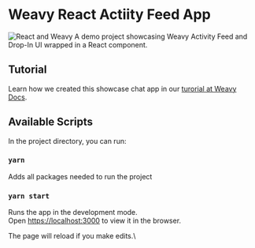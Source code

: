 # Weavy React Actiity Feed App
![React and Weavy](https://www.weavy.com/hs-fs/hubfs/react+weavy.jpg?width=2309&name=react+weavy.jpg)
A demo project showcasing Weavy Activity Feed and Drop-In UI wrapped in a React component.

## Tutorial
Learn how we created this showcase chat app in our [turorial at Weavy Docs](https://www.weavy.com/docs/feed/react/introduction).

## Available Scripts
In the project directory, you can run:

### `yarn`

Adds all packages needed to run the project

### `yarn start`

Runs the app in the development mode.\
Open [https://localhost:3000](https://localhost:3000) to view it in the browser.

The page will reload if you make edits.\
